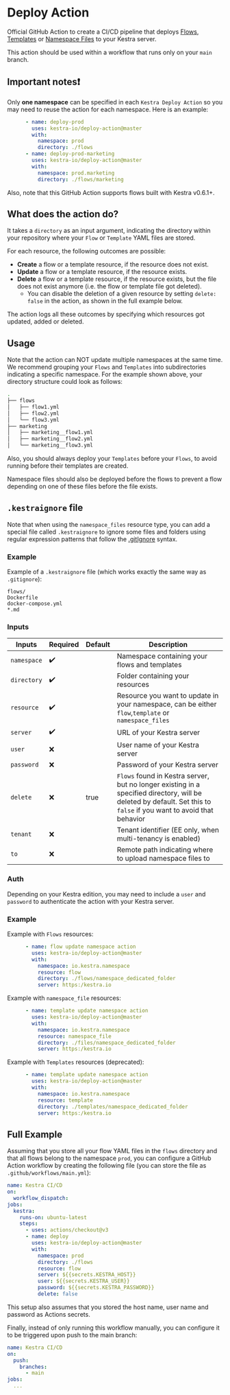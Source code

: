 # Deploy Action

Official GitHub Action to create a CI/CD pipeline that deploys [Flows](https://kestra.io/docs/concepts/flows.html), [Templates](https://kestra.io/docs/developer-guide/templates/) or [Namespace Files](https://kestra.io/docs/developer-guide/namespace-files) to your Kestra server.

This action should be used within a workflow that runs only on your <code>main</code> branch.

## Important notes❗️

Only **one namespace** can be specified in each <code>Kestra Deploy Action</code> so you may need to
reuse the action for each namespace. Here is an example:

```yaml
      - name: deploy-prod
        uses: kestra-io/deploy-action@master
        with:
          namespace: prod
          directory: ./flows
      - name: deploy-prod-marketing
        uses: kestra-io/deploy-action@master
        with:
          namespace: prod.marketing
          directory: ./flows/marketing
```

Also, note that this GitHub Action supports flows built with Kestra v0.6.1+.

## What does the action do?

It takes a `directory` as an input argument, indicating the directory within your repository where your `Flow` or `Template` YAML files are stored.

For each resource, the following outcomes are possible:
  * **Create** a flow or a template resource, if the resource does not exist.
  * **Update** a flow or a template resource, if the resource exists.
  * **Delete** a flow or a template resource, if the resource exists, but the file does not exist anymore (i.e. the flow or template file got deleted).
      * You can disable the deletion of a given resource by setting `delete: false` in the action, as shown in the full example below.

The action logs all these outcomes by specifying which resources got updated, added or deleted.

## Usage

Note that the action can NOT update multiple namespaces at the same time. We recommend grouping your `Flows` and
`Templates` into subdirectories indicating a specific namespace. For the example shown above, your directory structure could look as follows:
```bash
.
├── flows
│   ├── flow1.yml
│   ├── flow2.yml
│   └── flow3.yml
├── marketing
│   ├── marketing__flow1.yml
│   ├── marketing__flow2.yml
│   └── marketing__flow3.yml
```

Also, you should always deploy your `Templates` before your `Flows`, to avoid running before their
templates are created.

Namespace files should also be deployed before the flows to prevent a flow depending on one of these files before the file exists.

## `.kestraignore` file
Note that when using the `namespace_files` resource type, you can add a special file called `.kestraignore` to ignore some files and folders using regular expression patterns that follow the [.gitIgnore](https://git-scm.com/docs/gitignore) syntax.

### Example
Example of a `.kestraignore` file (which works exactly the same way as `.gitignore`):

```gitignore
flows/
Dockerfile
docker-compose.yml
*.md
```


### Inputs

| Inputs        | Required           | Default | Description                                                                                                                                                         |
|---------------|--------------------|---------|---------------------------------------------------------------------------------------------------------------------------------------------------------------------|
| ``namespace`` | :heavy_check_mark: |         | Namespace containing your flows and templates                                                                                                                       |
| ``directory`` | :heavy_check_mark: |         | Folder containing your resources                                                                                                                                    |
| ``resource``  | :heavy_check_mark: |         | Resource you want to update in your namespace, can be either `flow`,`template` or `namespace_files`                                                      |
| ``server``    | :heavy_check_mark: |         | URL of your Kestra server                                                                                                                                           |
| ``user``      | :x:                |         | User name of your Kestra server                                                                                                                                     |
| ``password``  | :x:                |         | Password of your Kestra server                                                                                                                                      |
| ``delete``    | :x:                | true    | `Flows` found in Kestra server, but no longer existing in a specified directory, will be deleted by default. Set this to `false` if you want to avoid that behavior |
| ``tenant``    | :x:                |         | Tenant identifier (EE only, when multi-tenancy is enabled)                                                                                                          |
| ``to``    | :x:                |         | Remote path indicating where to upload namespace files to                                                                                                          |


### Auth

Depending on your Kestra edition, you may need to include a `user` and `password` to authenticate the action with your Kestra server.

### Example

Example with `Flows` resources:

```yaml
      - name: flow update namespace action
        uses: kestra-io/deploy-action@master
        with:
          namespace: io.kestra.namespace
          resource: flow
          directory: ./flows/namespace_dedicated_folder
          server: https:/kestra.io
```

Example with `namespace_file` resources:

```yaml
      - name: template update namespace action
        uses: kestra-io/deploy-action@master
        with:
          namespace: io.kestra.namespace
          resource: namespace_file
          directory: ./files/namespace_dedicated_folder
          server: https:/kestra.io
```

Example with `Templates` resources (deprecated):

```yaml
      - name: template update namespace action
        uses: kestra-io/deploy-action@master
        with:
          namespace: io.kestra.namespace
          resource: template
          directory: ./templates/namespace_dedicated_folder
          server: https:/kestra.io
```


## Full Example

Assuming that you store all your flow YAML files in the `flows` directory and that all flows belong to the namespace `prod`, you can configure a GitHub Action workflow by creating the following file (you can store the file as `.github/workflows/main.yml`):   

```yaml
name: Kestra CI/CD
on: 
  workflow_dispatch:
jobs:
  kestra:
    runs-on: ubuntu-latest
    steps:
      - uses: actions/checkout@v3
      - name: deploy
        uses: kestra-io/deploy-action@master
        with:
          namespace: prod
          directory: ./flows
          resource: flow
          server: ${{secrets.KESTRA_HOST}}
          user: ${{secrets.KESTRA_USER}}
          password: ${{secrets.KESTRA_PASSWORD}}
          delete: false
```

This setup also assumes that you stored the host name, user name and password as Actions secrets. 

Finally, instead of only running this workflow manually, you can configure it to be triggered upon push to the main branch:

```yaml
name: Kestra CI/CD
on:
  push:
    branches:
      - main
jobs:
  ...
```

